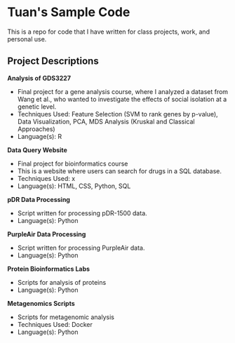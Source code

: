 # Tuan's Sample Code #
This is a repo for code that I have written for class projects, work, and personal use.

## Project Descriptions ##
**Analysis of GDS3227**
- Final project for a gene analysis course, where I analyzed a dataset from Wang et al., who wanted to investigate the effects of social isolation at a genetic level.
- Techniques Used: Feature Selection (SVM to rank genes by p-value), Data Visualization, PCA, MDS Analysis (Kruskal and Classical Approaches)
- Language(s): R

**Data Query Website**
- Final project for bioinformatics course
- This is a website where users can search for drugs in a SQL database.
- Techniques Used: x
- Language(s): HTML, CSS, Python, SQL

**pDR Data Processing**
- Script written for processing pDR-1500 data.
- Language(s): Python

**PurpleAir Data Processing**
- Script written for processing PurpleAir data.
- Language(s): Python

**Protein Bioinformatics Labs**
- Scripts for analysis of proteins
- Language(s): Python

**Metagenomics Scripts**
- Scripts for metagenomic analysis
- Techniques Used: Docker
- Language(s): Python

